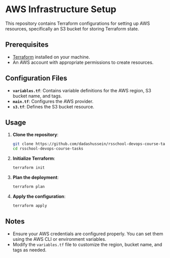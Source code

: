 # AWS Infrastructure Setup

This repository contains Terraform configurations for setting up AWS resources, specifically an S3 bucket for storing Terraform state.

## Prerequisites

- [Terraform](https://www.terraform.io/downloads.html) installed on your machine.
- An AWS account with appropriate permissions to create resources.


## Configuration Files

- **`variables.tf`**: Contains variable definitions for the AWS region, S3 bucket name, and tags.
- **`main.tf`**: Configures the AWS provider.
- **`s3.tf`**: Defines the S3 bucket resource.

## Usage

1. **Clone the repository**:
   ```bash
   git clone https://github.com/dadashussein/rsschool-devops-course-tasks.git
   cd rsschool-devops-course-tasks
   ```

2. **Initialize Terraform**:
   ```bash
   terraform init
   ```

3. **Plan the deployment**:
   ```bash
   terraform plan
   ```

4. **Apply the configuration**:
   ```bash
   terraform apply
   ```

## Notes

- Ensure your AWS credentials are configured properly. You can set them using the AWS CLI or environment variables.
- Modify the `variables.tf` file to customize the region, bucket name, and tags as needed.

